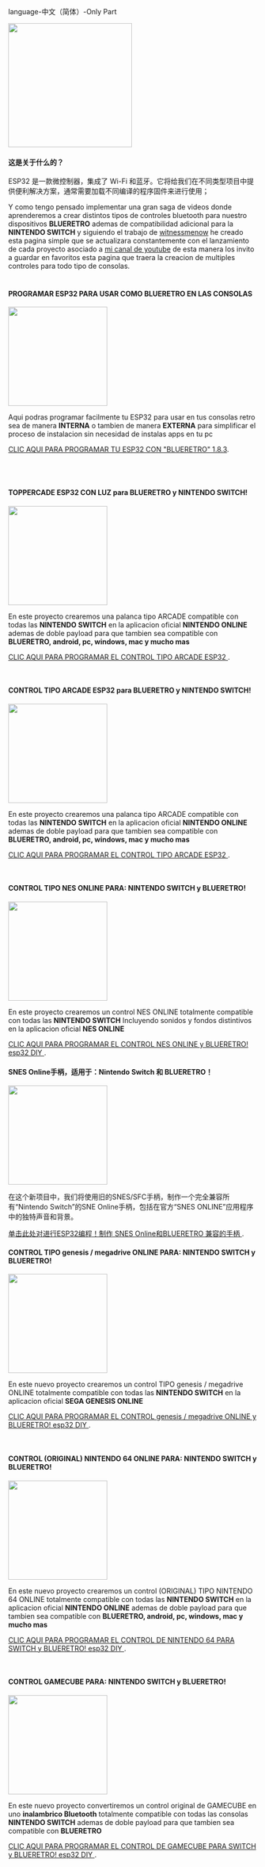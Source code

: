 language-中文（简体）-Only Part

<img src="imagenes/ESP.png"
height="250">

#### 这是关于什么的？


ESP32 是一款微控制器，集成了 Wi-Fi 和蓝牙。它将给我们在不同类型项目中提供便利解决方案，通常需要加载不同编译的程序固件来进行使用；


Y como tengo pensado implementar una gran saga de videos donde aprenderemos a crear distintos tipos de controles bluetooth para nuestro dispositivos **BLUERETRO** ademas de compatibilidad adicional para la **NINTENDO SWITCH** y siguiendo el trabajo de [witnessmenow](https://github.com/witnessmenow/ESP-Web-Tools-Tutorial) he creado esta pagina simple que se actualizara constantemente con el lanzamiento de cada proyecto asociado a [mi canal de youtube](https://www.youtube.com/channel/UCewluu5y7lA4QnXBJa_AbwQ) de esta manera los invito a guardar en favoritos esta pagina que traera la creacion de multiples controles para todo tipo de consolas.

<img src="imagenes/line.png"
height="5">

#### PROGRAMAR ESP32 PARA USAR COMO BLUERETRO EN LAS CONSOLAS

<img src="imagenes/blueretro.png"
height="200">


Aqui podras programar facilmente tu ESP32 para usar en tus consolas retro
sea de manera **INTERNA** o tambien de manera **EXTERNA**
para simplificar el proceso de instalacion sin necesidad de instalas apps en tu pc



[CLIC AQUI PARA PROGRAMAR TU ESP32 CON "BLUERETRO"  1.8.3](blueretro.md).

<img src="imagenes/line.png"
height="5">
<img src="imagenes/line.png"
height="5">

<img src="imagenes/line.png"
height="5">

#### TOPPERCADE ESP32 CON LUZ para BLUERETRO y NINTENDO SWITCH!

<img src="imagenes/arcadeluz.png"
height="200">


En este proyecto crearemos una palanca tipo ARCADE compatible con todas las 
**NINTENDO SWITCH**  en la aplicacion oficial **NINTENDO ONLINE** ademas de doble payload para que tambien sea compatible con **BLUERETRO, android, pc, windows, mac y mucho mas**



[CLIC AQUI PARA PROGRAMAR EL CONTROL TIPO ARCADE ESP32 ](arcadeluz.md).

<img src="imagenes/line.png"
height="5">
<img src="imagenes/line.png"
height="5">

#### CONTROL TIPO ARCADE ESP32 para BLUERETRO y NINTENDO SWITCH!

<img src="imagenes/arcade.png"
height="200">


En este proyecto crearemos una palanca tipo ARCADE compatible con todas las 
**NINTENDO SWITCH**  en la aplicacion oficial **NINTENDO ONLINE** ademas de doble payload para que tambien sea compatible con **BLUERETRO, android, pc, windows, mac y mucho mas**



[CLIC AQUI PARA PROGRAMAR EL CONTROL TIPO ARCADE ESP32 ](arcade2.md).

<img src="imagenes/line.png"
height="5">
<img src="imagenes/line.png"
height="5">
#### CONTROL TIPO NES ONLINE PARA: NINTENDO SWITCH y BLUERETRO!

<img src="imagenes/nes.png"
height="200">


En este proyecto crearemos un control
NES ONLINE totalmente compatible con todas las 
**NINTENDO SWITCH** Incluyendo sonidos y fondos distintivos en la aplicacion oficial **NES ONLINE**



[CLIC AQUI PARA PROGRAMAR EL CONTROL NES ONLINE y BLUERETRO! esp32 DIY ](nes.md).
<img src="imagenes/line.png"
height="5">
<img src="imagenes/line.png"
height="5">
#### SNES Online手柄，适用于：Nintendo Switch 和 BLUERETRO！

<img src="imagenes/snes.png"
height="200">


在这个新项目中，我们将使用旧的SNES/SFC手柄，制作一个完全兼容所有“Nintendo Switch”的SNE Online手柄，包括在官方“SNES ONLINE”应用程序中的独特声音和背景。



[单击此处对进行ESP32编程！制作 SNES Online和BLUERETRO 兼容的手柄 ](snes.md).
<img src="imagenes/line.png"
height="5">
<img src="imagenes/line.png"
height="5">
#### CONTROL TIPO genesis / megadrive ONLINE PARA: NINTENDO SWITCH y BLUERETRO!

<img src="imagenes/genesis.png"
height="200">


En este nuevo proyecto crearemos un control
TIPO genesis / megadrive ONLINE totalmente compatible con todas las 
**NINTENDO SWITCH**  en la aplicacion oficial **SEGA GENESIS ONLINE**



[CLIC AQUI PARA PROGRAMAR EL CONTROL genesis / megadrive  ONLINE y BLUERETRO! esp32 DIY ](genesis.md).


<img src="imagenes/line.png"
height="5">
<img src="imagenes/line.png"
height="5">
#### CONTROL (ORIGINAL) NINTENDO 64 ONLINE PARA: NINTENDO SWITCH y BLUERETRO!

<img src="imagenes/N64.png"
height="200">


En este nuevo proyecto crearemos un control (ORIGINAL)
TIPO NINTENDO 64 ONLINE totalmente compatible con todas las 
**NINTENDO SWITCH**  en la aplicacion oficial **NINTENDO ONLINE** ademas de doble payload para que tambien sea compatible con **BLUERETRO, android, pc, windows, mac y mucho mas**



[CLIC AQUI PARA PROGRAMAR EL CONTROL DE NINTENDO 64 PARA SWITCH y BLUERETRO! esp32 DIY ](n64.md).

<img src="imagenes/line.png"
height="5">
<img src="imagenes/line.png"
height="5">
#### CONTROL GAMECUBE PARA: NINTENDO SWITCH y BLUERETRO!

<img src="imagenes/gamecube.png"
height="200">


En este nuevo proyecto convertiremos un control original de GAMECUBE en uno **inalambrico Bluetooth** totalmente compatible con todas las consolas **NINTENDO SWITCH** ademas de doble payload para que tambien sea compatible con **BLUERETRO**



[CLIC AQUI PARA PROGRAMAR EL CONTROL DE GAMECUBE PARA SWITCH y BLUERETRO! esp32 DIY ](gamecube.md).

